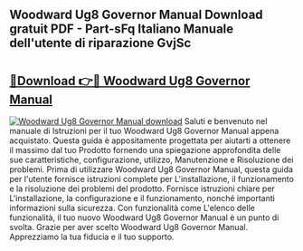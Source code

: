 ## Woodward Ug8 Governor Manual Download gratuit PDF - Part-sFq Italiano Manuale dell'utente di riparazione GvjSc

# <h2><a href="http://dfadfi.blite.top/?on=Woodward+Ug8+Governor+Manual">🔗Download 👉🔴 Woodward Ug8 Governor Manual</a></h2>

[![Woodward Ug8 Governor Manual download](https://i.imgur.com/lujVjoI.png)](http://dfadfi.blite.top/?on=Woodward+Ug8+Governor+Manual)
Saluti e benvenuto nel manuale di Istruzioni per il tuo Woodward Ug8 Governor Manual appena acquistato. Questa guida è appositamente progettata per aiutarti a ottenere il massimo dal tuo Prodotto fornendo una spiegazione approfondita delle sue caratteristiche, configurazione, utilizzo, Manutenzione e Risoluzione dei problemi. Prima di utilizzare Woodward Ug8 Governor Manual, questa guida per l'utente fornisce istruzioni complete per L'installazione, il funzionamento e la risoluzione dei problemi del prodotto. Fornisce istruzioni chiare per L'installazione, la configurazione e il funzionamento, nonché importanti informazioni sulla sicurezza. Con funzionalità come L'elenco delle funzionalità, il tuo nuovo Woodward Ug8 Governor Manual è un punto di svolta. Grazie per aver scelto Woodward Ug8 Governor Manual. Apprezziamo la tua fiducia e il tuo supporto.
